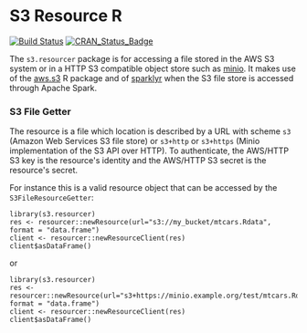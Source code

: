 # S3 Resource R

[![Build Status](https://travis-ci.com/obiba/s3.resourcer.svg?branch=master)](https://travis-ci.com/obiba/s3.resourcer)
[![CRAN_Status_Badge](http://www.r-pkg.org/badges/version/s3.resourcer)](https://cran.r-project.org/package=s3.resourcer)

The `s3.resourcer` package is for accessing a file stored in the AWS S3 system or in a HTTP S3 compatible object store such as [minio](https://min.io/). It makes use of the [aws.s3](https://github.com/cloudyr/aws.s3) R package and of [sparklyr](https://spark.rstudio.com/) when the S3 file store is accessed through Apache Spark.

### S3 File Getter

The resource is a file which location is described by a URL with scheme `s3` (Amazon Web Services S3 file store) or `s3+http` or `s3+https` (Minio implementation of the S3 API over HTTP). To authenticate, the AWS/HTTP S3 key is the resource's identity and the AWS/HTTP S3 secret is the resource's secret.

For instance this is a valid resource object that can be accessed by the `S3FileResourceGetter`:

```
library(s3.resourcer)
res <- resourcer::newResource(url="s3://my_bucket/mtcars.Rdata", format = "data.frame")
client <- resourcer::newResourceClient(res)
client$asDataFrame()
```

or

```
library(s3.resourcer)
res <- resourcer::newResource(url="s3+https://minio.example.org/test/mtcars.Rdata", format = "data.frame")
client <- resourcer::newResourceClient(res)
client$asDataFrame()
```
